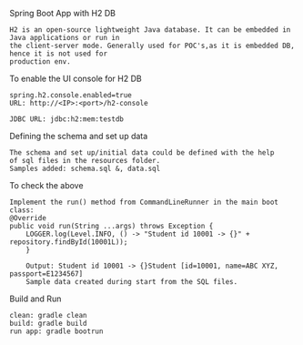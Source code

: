 Spring Boot App with H2 DB
	
	H2 is an open-source lightweight Java database. It can be embedded in Java applications or run in
	the client-server mode. Generally used for POC's,as it is embedded DB, hence it is not used for 
	production env.
	
To enable the UI console for H2 DB
	
	spring.h2.console.enabled=true
	URL: http://<IP>:<port>/h2-console
	
	JDBC URL: jdbc:h2:mem:testdb
Defining the schema and set up data
	
	The schema and set up/initial data could be defined with the help
	of sql files in the resources folder.
	Samples added: schema.sql &, data.sql

To check the above
	
	Implement the run() method from CommandLineRunner in the main boot class:
	@Override
	public void run(String ...args) throws Exception {
        LOGGER.log(Level.INFO, () -> "Student id 10001 -> {}" + repository.findById(10001L));
        }
        
        Output: Student id 10001 -> {}Student [id=10001, name=ABC XYZ, passport=E1234567]
        Sample data created during start from the SQL files.
        
Build and Run
	
	clean: gradle clean
	build: gradle build
	run app: gradle bootrun

  
